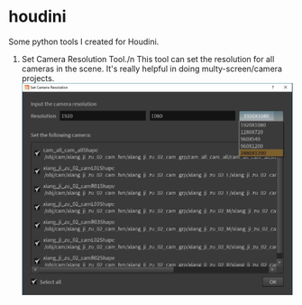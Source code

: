 # houdini
Some python tools I created for Houdini.

1. Set Camera Resolution Tool./n
	This tool can set the resolution for all cameras in the scene. It's really helpful in doing multy-screen/camera projects.
	![image_for_SetCamRes](https://raw.githubusercontent.com/ShaneFX/houdini/master/images/setcamres.jpg)
